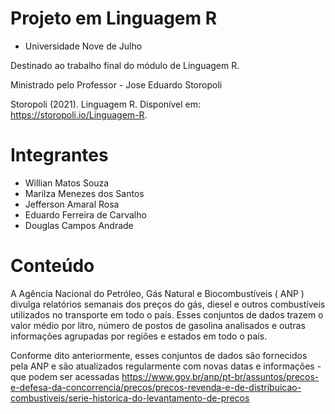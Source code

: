 # Projeto em Linguagem R

- Universidade Nove de Julho

Destinado ao trabalho final do módulo de Linguagem R.

Ministrado pelo Professor - Jose Eduardo Storopoli

Storopoli (2021). Linguagem R. Disponível em: https://storopoli.io/Linguagem-R.


# Integrantes 

- Willian Matos Souza
- Marilza Menezes dos Santos
- Jefferson Amaral Rosa
- Eduardo Ferreira de Carvalho
- Douglas Campos Andrade

# Conteúdo
A Agência Nacional do Petróleo, Gás Natural e Biocombustíveis ( ANP ) divulga relatórios semanais dos preços do gás, diesel e outros combustíveis utilizados no transporte em todo o país. Esses conjuntos de dados trazem o valor médio por litro, número de postos de gasolina analisados e outras informações agrupadas por regiões e estados em todo o país.

Conforme dito anteriormente, esses conjuntos de dados são fornecidos pela ANP e são atualizados regularmente com novas datas e informações - que podem ser acessadas https://www.gov.br/anp/pt-br/assuntos/precos-e-defesa-da-concorrencia/precos/precos-revenda-e-de-distribuicao-combustiveis/serie-historica-do-levantamento-de-precos
